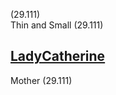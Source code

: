 (29.111)  
Thin and Small (29.111)

[LadyCatherine](LadyCatherine.md)
---------------------------------

Mother (29.111)
